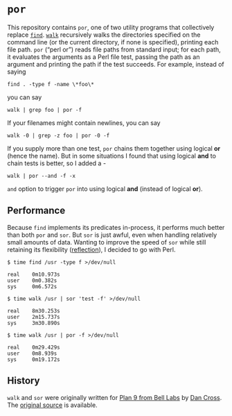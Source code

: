 `por`
================

This repository contains `por`, one of two utility programs that
collectively replace [`find`][find]. [`walk`][walk] recursively walks the directories
specified on the command line (or the current directory, if none is specified),
printing each file path. `por` (“perl or”) reads file paths from standard
input; for each path, it evaluates the arguments as a Perl file test, passing the
path as an argument and printing the path if the test succeeds.
For example, instead of saying

    find . -type f -name \*foo\*

you can say

    walk | grep foo | por -f

If your filenames might contain newlines, you can say

    walk -0 | grep -z foo | por -0 -f

If you supply more than one test, `por` chains them together using logical **or** (hence the name). 
But in some situations I found that using logical **and** to chain tests is better, so I added a -

    walk | por --and -f -x

`and` option to trigger `por` into using logical **and** (instead of logical **or**).


[find]: https://pubs.opengroup.org/onlinepubs/9699919799/utilities/find.html
[walk]: https://github.com/google/walk

Performance
-----------

Because `find` implements its predicates in-process, it performs much better
than both `por` and `sor`. But `sor` is just awful, even when handling relatively
small amounts of data. Wanting to improve the speed of `sor` while still retaining
its flexibility ([reflection][reflection]), I decided to go with Perl.


    $ time find /usr -type f >/dev/null
    
    real    0m10.973s
    user	0m0.382s
    sys     0m6.572s
    
    $ time walk /usr | sor 'test -f' >/dev/null
    
    real    8m30.253s
    user    2m15.737s
    sys     3m30.890s
    
    $ time walk /usr | por -f >/dev/null
    
    real    0m29.429s
    user	0m8.939s
    sys     0m19.172s
    
[reflection]: https://en.wikipedia.org/wiki/Reflective_programming

History
-------

`walk` and `sor` were originally written for [Plan 9 from Bell Labs][] by
[Dan Cross][]. The [original source][] is available.

[Dan Cross]: http://pub.gajendra.net/about
[Plan 9 from Bell Labs]: https://web.archive.org/web/20170601064029/http://plan9.bell-labs.com/plan9/index.html
[original source]: https://web.archive.org/web/http://plan9.bell-labs.com/sources/contrib/cross/
